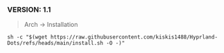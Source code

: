 ### **VERSION: 1.1**
> Arch -> Installation
```
sh -c "$(wget https://raw.githubusercontent.com/kiskis1488/Hyprland-Dots/refs/heads/main/install.sh -O -)"
```
